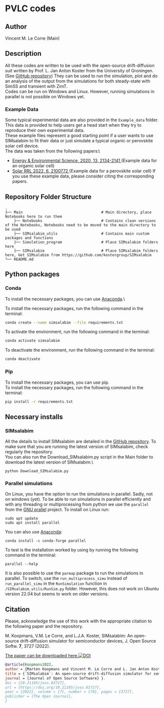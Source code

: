 # PVLC codes 

## Author
Vincent M. Le Corre (Main)

## Description
All these codes are written to be used with the open-source drift-diffusion suit written by Prof. L. Jan Anton Koster from the University of Groningen. (See [GitHub repository](https://github.com/kostergroup/SIMsalabim)) They can be used to run the simulation, plot and do an analysis of the output from the simulations for both steady-state with SimSS and transient with ZimT.\
Codes can be run on Windows and Linux. However, running simulations in parallel is not possible on Windows yet. 

### Example Data
Some typical experimental data are also provided in the `Example_data` folder. This data is provided to help users get a head start when they try to reproduce their own experimental data.\
These example files represent a good starting point if a user wants to use SIMsalabim to fit their data or just simulate a typical organic or perovskite solar cell device.\
The data was taken from the following papers:\
- [Energy & Environmental Science, 2020, 13, 2134-2141 ](https://doi.org/10.1039/D0EE00714E) (Example data for an organic solar cell)
- [Solar RRL 2022, 6, 2100772 ](https://doi.org/10.1002/solr.202100772)  (Example data for a perovskite solar cell)
If you use these example data, please consider citing the corresponding papers.

## Repository Folder Structure
    .
    ├── Main                                    # Main directory, place Notebooks here to run them
        ├── Notebooks                           # Contains clean versions of the Notebooks, Notebooks need to be moved to the main directory to be used
        ├── SIMsalabim_utils                    # Contains main custom packages and functions
        ├── Simulation_program                  # Place SIMsalabim folders here
        ├── SIMsalabim                          # Place SIMsalabim folders here, Get SIMsalabim from https://github.com/kostergroup/SIMsalabim
    └── README.md

## Python packages
### Conda
To install the necessary packages, you can use [Anaconda](https://anaconda.org/).\

To install the necessary packages, run the following command in the terminal:
```bash
conda create --name simsalabim --file requirements.txt
```
To activate the environment, run the following command in the terminal:
```bash
conda activate simsalabim
```
To deactivate the environment, run the following command in the terminal:
```bash
conda deactivate
```

### Pip
To install the necessary packages, you can use pip.\
To install the necessary packages, run the following command in the terminal:
```bash
pip install -r requirements.txt
```

## Necessary installs
### SIMsalabim
All the details to install SIMsalabim are detailed in the [GitHub repository](https://github.com/kostergroup/SIMsalabim). To make sure that you are running the latest version of SIMsalabim, check regularly the repository.\
You can also run the Download_SIMsalabim.py script in the Main folder to download the latest version of SIMsalabim.\
```
python Download_SIMsalabim.py
```

### Parallel simulations
On Linux, you have the option to run the simulations in parallel. Sadly, not on windows (yet).
To be able to run simulations in parallel efficiently and with any threading or multiprocessing from python we use the `parallel` from the [GNU prallel](https://www.gnu.org/software/parallel/) project.
To install on Linux run:
```
sudo apt update
sudo apt install parallel
```
You can also use [Anaconda](https://anaconda.org/):
```
conda install -c conda-forge parallel
```
To test is the installation worked by using by running the following command in the terminal:
```
parallel --help
```
It is also possible to use the `parmap` package to run the simulations in parallel. To switch, use the `run_multiprocess_simu` instead of `run_parallel_simu` in the `RunSimulation` function in `/SIMsalabim_utils/RunSim.py` folder. However, this does not work on Ubuntu version 22.04 but seems to work on older versions.

## Citation
Please, acknowledge the use of this work with the appropriate citation to the following paper and the repository.

M. Koopmans, V.M. Le Corre, and L.J.A. Koster, SIMsalabim: An open-source drift-diffusion simulator for semiconductor devices, J. Open Source Softw. **7**, 3727 (2022).

[The paper can be downloaded here.![DOI](https://joss.theoj.org/papers/10.21105/joss.03727/status.svg)](https://doi.org/10.21105/joss.03727)

```bibtex
@article{Koopmans2022, 
author = {Marten Koopmans and Vincent M. Le Corre and L. Jan Anton Koster}, 
title = {`SIMsalabim`: An open-source drift-diffusion simulator for semiconductor devices}, 
journal = {Journal of Open Source Software} },
doi = {10.21105/joss.03727}, 
url = {https://doi.org/10.21105/joss.03727}, 
year = {2022}, volume = {7}, number = {70}, pages = {3727}, 
publisher = {The Open Journal}, 
}
```




